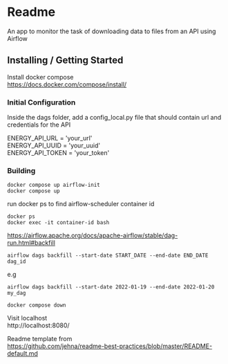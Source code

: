 # Readme
An app to monitor the task of downloading data to files from an API using Airflow

## Installing / Getting Started

Install docker compose   
https://docs.docker.com/compose/install/

### Initial Configuration

Inside the dags folder, add a config_local.py file that should contain url and credentials for the API

ENERGY_API_URL = 'your_url'   
ENERGY_API_UUID = 'your_uuid'   
ENERGY_API_TOKEN = 'your_token'

### Building
```shell
docker compose up airflow-init
docker compose up
```

run docker ps to find airflow-scheduler container id 
```shell
docker ps 
docker exec -it container-id bash
```   
https://airflow.apache.org/docs/apache-airflow/stable/dag-run.html#backfill   
```shell
airflow dags backfill --start-date START_DATE --end-date END_DATE dag_id   
```   
e.g   
```shell
airflow dags backfill --start-date 2022-01-19 --end-date 2022-01-20 my_dag
```   

```shell
docker compose down
```

Visit localhost   
http://localhost:8080/


Readme template from   
https://github.com/jehna/readme-best-practices/blob/master/README-default.md

